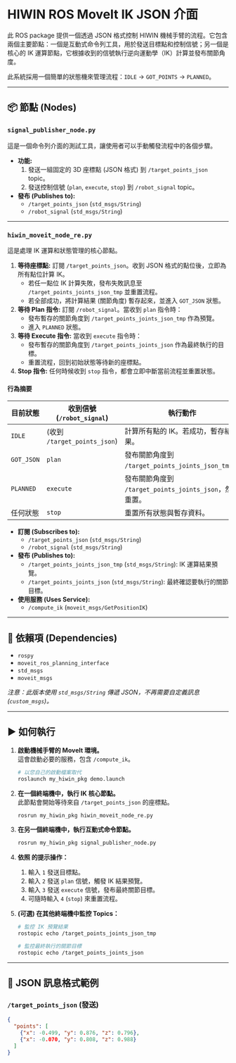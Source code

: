 # HIWIN ROS MoveIt IK JSON 介面

此 ROS package 提供一個透過 JSON 格式控制 HIWIN 機械手臂的流程。它包含兩個主要節點：一個是互動式命令列工具，用於發送目標點和控制信號；另一個是核心的 IK 運算節點，它根據收到的信號執行逆向運動學（IK）計算並發布關節角度。

此系統採用一個簡單的狀態機來管理流程：`IDLE` -> `GOT_POINTS` -> `PLANNED`。

---

## 📦 節點 (Nodes)

### `signal_publisher_node.py`

這是一個命令列介面的測試工具，讓使用者可以手動觸發流程中的各個步驟。

-   **功能:**
    1.  發送一組固定的 3D 座標點 (JSON 格式) 到 `/target_points_json` topic。
    2.  發送控制信號 (`plan`, `execute`, `stop`) 到 `/robot_signal` topic。
-   **發布 (Publishes to):**
    -   `/target_points_json` (`std_msgs/String`)
    -   `/robot_signal` (`std_msgs/String`)

---

### `hiwin_moveit_node_re.py`

這是處理 IK 運算和狀態管理的核心節點。

1.  **等待座標點:** 訂閱 `/target_points_json`。收到 JSON 格式的點位後，立即為所有點位計算 IK。
    -   若任一點位 IK 計算失敗，發布失敗訊息至 `/target_points_joints_json_tmp` 並重置流程。
    -   若全部成功，將計算結果 (關節角度) 暫存起來，並進入 `GOT_JSON` 狀態。
2.  **等待 Plan 指令:** 訂閱 `/robot_signal`。當收到 `plan` 指令時：
    -   發布暫存的關節角度到 `/target_points_joints_json_tmp` 作為預覽。
    -   進入 `PLANNED` 狀態。
3.  **等待 Execute 指令:** 當收到 `execute` 指令時：
    -   發布暫存的關節角度到 `/target_points_joints_json` 作為最終執行的目標。
    -   重置流程，回到初始狀態等待新的座標點。
4.  **Stop 指令:** 任何時候收到 `stop` 指令，都會立即中斷當前流程並重置狀態。

#### 行為摘要

| 目前狀態         | 收到信號 (`/robot_signal`) | 執行動作                                                               | 新狀態           |
| ---------------- | -------------------------- | ---------------------------------------------------------------------- | ---------------- |
| `IDLE`           | (收到 `/target_points_json`) | 計算所有點的 IK。若成功，暫存結果。                                    | `GOT_JSON`       |
| `GOT_JSON`       | `plan`                     | 發布關節角度到 `/target_points_joints_json_tmp`。                        | `PLANNED`        |
| `PLANNED`        | `execute`                  | 發布關節角度到 `/target_points_joints_json`，然後重置。                  | `IDLE`           |
| 任何狀態         | `stop`                     | 重置所有狀態與暫存資料。                                               | `IDLE`           |

-   **訂閱 (Subscribes to):**
    -   `/target_points_json` (`std_msgs/String`)
    -   `/robot_signal` (`std_msgs/String`)
-   **發布 (Publishes to):**
    -   `/target_points_joints_json_tmp` (`std_msgs/String`): IK 運算結果預覽。
    -   `/target_points_joints_json` (`std_msgs/String`): 最終確認要執行的關節目標。
-   **使用服務 (Uses Service):**
    -   `/compute_ik` (`moveit_msgs/GetPositionIK`)

---

## 🔧 依賴項 (Dependencies)

-   `rospy`
-   `moveit_ros_planning_interface`
-   `std_msgs`
-   `moveit_msgs`

*注意：此版本使用 `std_msgs/String` 傳遞 JSON，不再需要自定義訊息 (`custom_msgs`)。*

---

## ▶️ 如何執行

1.  **啟動機械手臂的 MoveIt 環境。**  
    這會啟動必要的服務，包含 `/compute_ik`。

    ```bash
    # 以您自己的啟動檔案取代
    roslaunch my_hiwin_pkg demo.launch
    ```

2.  **在一個終端機中，執行 IK 核心節點。**  
    此節點會開始等待來自 `/target_points_json` 的座標點。

    ```bash
    rosrun my_hiwin_pkg hiwin_moveit_node_re.py
    ```

3.  **在另一個終端機中，執行互動式命令節點。**

    ```bash
    rosrun my_hiwin_pkg signal_publisher_node.py
    ```

4.  **依照  的提示操作：**
    1.  輸入 `1` 發送目標點。
    2.  輸入 `2` 發送 `plan` 信號，觸發 IK 結果預覽。
    3.  輸入 `3` 發送 `execute` 信號，發布最終關節目標。
    4.  可隨時輸入 `4` (`stop`) 來重置流程。

5.  **(可選) 在其他終端機中監控 Topics：**

    ```bash
    # 監控 IK 預覽結果
    rostopic echo /target_points_joints_json_tmp

    # 監控最終執行的關節目標
    rostopic echo /target_points_joints_json
    ```

---

## 🧪 JSON 訊息格式範例

### `/target_points_json` (發送)

```json
{
  "points": [
    {"x": -0.499, "y": 0.876, "z": 0.796},
    {"x": -0.070, "y": 0.808, "z": 0.988}
  ]
}